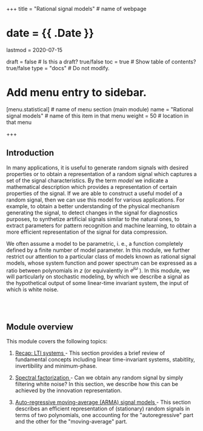 +++
title = "Rational signal models"         # name of webpage

# date = {{ .Date }}
lastmod = 2020-07-15

draft = false  # Is this a draft? true/false
toc = true  # Show table of contents? true/false
type = "docs"  # Do not modify.

# Add menu entry to sidebar.
[menu.statistical]                       # name of menu section (main module)
  name = "Rational signal models"        # name of this item in that menu
  weight = 50                           # location in that menu

+++

## Introduction

In many applications, it is useful to generate random signals with desired properties or to obtain a representation of a random signal which captures a set of the signal characteristics. By the term *model* we indicate a mathematical description which provides a representation of certain properties of the signal. If we are able to construct a useful model of a random signal, then we can use this model for various applications. For example, to obtain a better understanding of the physical mechanism generating the signal, to detect changes in the signal for diagnostics purposes, to synthetize artificial signals similar to the natural ones, to extract parameters for pattern recognition and machine learning, to obtain a more efficient representation of the signal for data compression.

We often assume a model to be parametric, i. e., a function completely defined by a finite number of model parameter. In this module, we further restrict our attention to a particular class of models known as rational signal models, whose system function and power spectrum can be expressed as a ratio between polynomials in $z$ (or equivalently in $e^{j\omega}$ ). In this module, we will particularly on stochastic modeling, by which we describe a signal as the hypothetical output of some linear-time invariant system, the input of which is white noise.

<br></br>

## Module overview
This module covers the following topics:

1. <a href="../statisticalsignalprocessing_rational_recap">Recap: LTI systems </a>- This section provides a brief review of fundamental concepts including linear time-invariant systems, stabitlity, invertibility and minimum-phase.

3. <a href="../statisticalsignalprocessing_rational_spectral_factorization">Spectral factorization </a>- Can we obtain any random signal by simply filtering white noise? In this section, we describe how this can be achieved by the innovation representation.

2. <a href="../statisticalsignalprocessing_rational_arma">Auto-regressive moving-average (ARMA) signal models  </a>- This section describes an efficient representation of (stationary) random signals in terms of two polynomials, one accounting for the "autoregressive" part and the other for the "moving-average" part.



<br></br>
